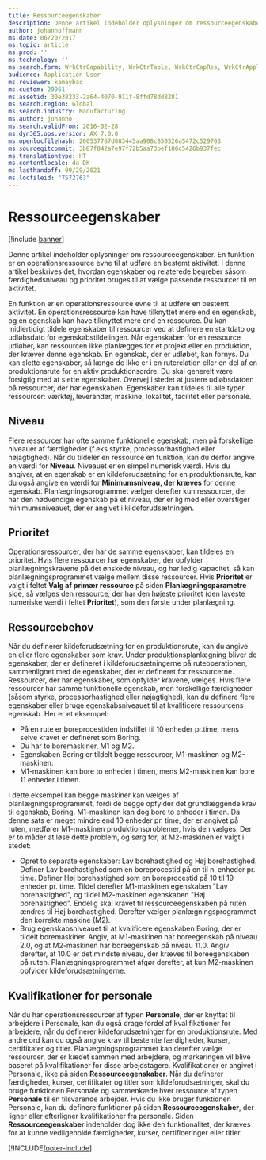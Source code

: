 ```yaml
---
title: Ressourceegenskaber
description: Denne artikel indeholder oplysninger om ressourceegenskaber. En funktion er en operationsressource evne til at udføre en bestemt aktivitet. I denne artikel beskrives det, hvordan egenskaber og relaterede begreber såsom færdighedsniveau og prioritet bruges til at vælge passende ressourcer til en aktivitet.
author: johanhoffmann
ms.date: 06/20/2017
ms.topic: article
ms.prod: ''
ms.technology: ''
ms.search.form: WrkCtrCapability, WrkCtrTable, WrkCtrCapRes, WrkCtrApplicableResources
audience: Application User
ms.reviewer: kamaybac
ms.custom: 29961
ms.assetid: 30e38233-2a64-4070-911f-8ffd78dd8281
ms.search.region: Global
ms.search.industry: Manufacturing
ms.author: johanho
ms.search.validFrom: 2016-02-28
ms.dyn365.ops.version: AX 7.0.0
ms.openlocfilehash: 260537767d083445aa908c850526a5472c529763
ms.sourcegitcommit: 3b87f042a7e97f72b5aa73bef186c5426b937fec
ms.translationtype: HT
ms.contentlocale: da-DK
ms.lasthandoff: 09/29/2021
ms.locfileid: "7572763"
---
```

# <a name="resource-capabilities"></a>Ressourceegenskaber

[!include [banner](../includes/banner.md)]

Denne artikel indeholder oplysninger om ressourceegenskaber. En funktion er en operationsressource evne til at udføre en bestemt aktivitet. I denne artikel beskrives det, hvordan egenskaber og relaterede begreber såsom færdighedsniveau og prioritet bruges til at vælge passende ressourcer til en aktivitet.

En funktion er en operationsressource evne til at udføre en bestemt aktivitet. En operationsressource kan have tilknyttet mere end en egenskab, og en egenskab kan have tilknyttet mere end en ressource. Du kan midlertidigt tildele egenskaber til ressourcer ved at definere en startdato og udløbsdato for egenskabstildelingen. Når egenskaben for en ressource udløber, kan ressourcen ikke planlægges for et projekt eller en produktion, der kræver denne egenskab. En egenskab, der er udløbet, kan fornys. Du kan slette egenskaber, så længe de ikke er i en ruterelation eller en del af en produktionsrute for en aktiv produktionsordre. Du skal generelt være forsigtig med at slette egenskaber. Overvej i stedet at justere udløbsdatoen på ressourcer, der har egenskaben. Egenskaber kan tildeles til alle typer ressourcer: værktøj, leverandør, maskine, lokalitet, facilitet eller personale.

## <a name="level"></a>Niveau
Flere ressourcer har ofte samme funktionelle egenskab, men på forskellige niveauer af færdigheder (f.eks styrke, processorhastighed eller nøjagtighed). Når du tildeler en ressource en funktion, kan du derfor angive en værdi for **Niveau**. Niveauet er en simpel numerisk værdi. Hvis du angiver, at en egenskab er en kildeforudsætning for en produktionsrute, kan du også angive en værdi for **Minimumsniveau, der kræves** for denne egenskab. Planlægningsprogrammet vælger derefter kun ressourcer, der har den nødvendige egenskab på et niveau, der er lig med eller overstiger minimumsniveauet, der er angivet i kildeforudsætningen.

## <a name="priority"></a>Prioritet
Operationsressourcer, der har de samme egenskaber, kan tildeles en prioritet. Hvis flere ressourcer har egenskaber, der opfylder planlægningskravene på det ønskede niveau, og har ledig kapacitet, så kan planlægningsprogrammet vælge mellem disse ressourcer. Hvis **Prioritet** er valgt i feltet **Valg af primær ressource** på siden **Planlægningsparametre** side, så vælges den ressource, der har den højeste prioritet (den laveste numeriske værdi i feltet **Prioritet**), som den første under planlægning.

## <a name="resource-requirements"></a>Ressourcebehov
Når du definerer kildeforudsætning for en produktionsrute, kan du angive en eller flere egenskaber som krav. Under produktionsplanlægning bliver de egenskaber, der er defineret i kildeforudsætningerne på ruteoperationen, sammenlignet med de egenskaber, der er defineret for ressourcerne. Ressourcer, der har egenskaber, som opfylder kravene, vælges. Hvis flere ressourcer har samme funktionelle egenskab, men forskellige færdigheder (såsom styrke, processorhastighed eller nøjagtighed), kan du definere flere egenskaber eller bruge egenskabsniveauet til at kvalificere ressourcens egenskab. Her er et eksempel:

-   På en rute er boreprocestiden indstillet til 10 enheder pr.time, mens selve kravet er defineret som Boring.
-   Du har to boremaskiner, M1 og M2.
-   Egenskaben Boring er tildelt begge ressourcer, M1-maskinen og M2-maskinen.
-   M1-maskinen kan bore to enheder i timen, mens M2-maskinen kan bore 11 enheder i timen.

I dette eksempel kan begge maskiner kan vælges af planlægningsprogrammet, fordi de begge opfylder det grundlæggende krav til egenskab, Boring. M1-maskinen kan dog bore to enheder i timen. Da denne sats er meget mindre end 10 enheder pr. time, der er angivet på ruten, medfører M1-maskinen produktionsproblemer, hvis den vælges. Der er to måder at løse dette problem, og sørg for, at M2-maskinen er valgt i stedet:

-   Opret to separate egenskaber: Lav borehastighed og Høj borehastighed. Definer Lav borehastighed som en boreprocestid på en til ni enheder pr. time. Definer Høj borehastighed som en boreprocestid på 10 til 19 enheder pr. time. Tildel derefter M1-maskinen egenskaben "Lav borehastighed", og tildel M2-maskinen egenskaben "Høj borehastighed". Endelig skal kravet til ressourceegenskaben på ruten ændres til Høj borehastighed. Derefter vælger planlægningsprogrammet den korrekte maskine (M2).
-   Brug egenskabsniveauet til at kvalificere egenskaben Boring, der er tildelt boremaskiner. Angiv, at M1-maskinen har boreegenskab på niveau 2.0, og at M2-maskinen har boreegenskab på niveau 11.0. Angiv derefter, at 10.0 er det mindste niveau, der kræves til boreegenskaben på ruten. Planlægningsprogrammet afgør derefter, at kun M2-maskinen opfylder kildeforudsætningerne.

## <a name="competencies-for-human-resources"></a>Kvalifikationer for personale
Når du har operationsressourcer af typen **Personale**, der er knyttet til arbejdere i Personale, kan du også drage fordel af kvalifikationer for arbejdere, når du definerer kildeforudsætninger for en produktionsrute. Med andre ord kan du også angive krav til bestemte færdigheder, kurser, certifikater og titler. Planlægningsprogrammet kan derefter vælge ressourcer, der er kædet sammen med arbejdere, og markeringen vil blive baseret på kvalifikationer for disse arbejdstagere. Kvalifikationer er angivet i Personale, ikke på siden **Ressourceegenskaber**. Når du definerer færdigheder, kurser, certifikater og titler som kildeforudsætninger, skal du bruge funktionen Personale og sammenkæde hver ressource af typen **Personale** til en tilsvarende arbejder. Hvis du ikke bruger funktionen Personale, kan du definere funktioner på siden **Ressourceegenskaber**, der ligner eller efterligner kvalifikationer fra personale. Siden **Ressourceegenskaber** indeholder dog ikke den funktionalitet, der kræves for at kunne vedligeholde færdigheder, kurser, certificeringer eller titler.





[!INCLUDE[footer-include](../../includes/footer-banner.md)]